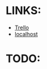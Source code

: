 # LINKS: 
* [Trello](https://trello.com/b/XxqSMwru/shibari-notes)
* [localhost](http://localhost:4200/ties/5c1e2f32dfa2e161cfde8bf9)

# TODO: 

